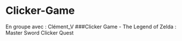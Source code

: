 # Clicker-Game
En groupe avec : Clément_V
###Clicker Game - The Legend of Zelda : Master Sword Clicker Quest
